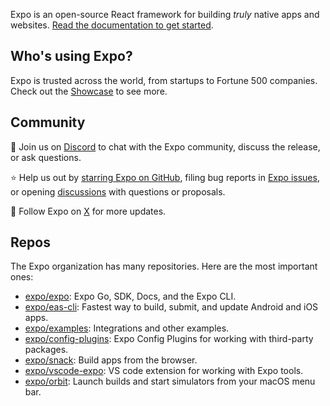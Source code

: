 Expo is an open-source React framework for building _truly_ native apps and websites. [Read the documentation to get started](https://docs.expo.dev/).

## Who's using Expo?

Expo is trusted across the world, from startups to Fortune 500 companies. Check out the [Showcase](https://expo.dev/customers) to see more.

## Community

💬 Join us on [Discord](https://chat.expo.dev/) to chat with the Expo community, discuss the release, or ask questions.

⭐️ Help us out by [starring Expo on GitHub](https://github.com/expo/expo), filing bug reports in [Expo issues](https://github.com/expo/expo/issues), or opening [discussions](https://github.com/expo/expo/discussions) with questions or proposals.

👥 Follow Expo on [X](https://twitter.com/expo) for more updates.

## Repos

The Expo organization has many repositories. Here are the most important ones:

<!--
This is a list of packages we want users to contribute to and interact with.

Repos like expo/fyi, for example, aren't super useful out of context.
-->

- [expo/expo](https://github.com/expo/expo): Expo Go, SDK, Docs, and the Expo CLI.
- [expo/eas-cli](https://github.com/expo/eas-cli): Fastest way to build, submit, and update Android and iOS apps.
- [expo/examples](https://github.com/expo/examples): Integrations and other examples.
- [expo/config-plugins](https://github.com/expo/config-plugins): Expo Config Plugins for working with third-party packages.
- [expo/snack](https://github.com/expo/snack): Build apps from the browser.
- [expo/vscode-expo](https://github.com/expo/vscode-expo): VS code extension for working with Expo tools.
- [expo/orbit](https://github.com/expo/orbit): Launch builds and start simulators from your macOS menu bar.

